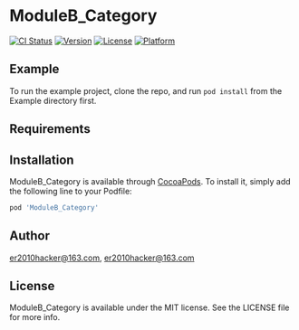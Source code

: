 # ModuleB_Category

[![CI Status](https://img.shields.io/travis/er2010hacker@163.com/ModuleB_Category.svg?style=flat)](https://travis-ci.org/er2010hacker@163.com/ModuleB_Category)
[![Version](https://img.shields.io/cocoapods/v/ModuleB_Category.svg?style=flat)](https://cocoapods.org/pods/ModuleB_Category)
[![License](https://img.shields.io/cocoapods/l/ModuleB_Category.svg?style=flat)](https://cocoapods.org/pods/ModuleB_Category)
[![Platform](https://img.shields.io/cocoapods/p/ModuleB_Category.svg?style=flat)](https://cocoapods.org/pods/ModuleB_Category)

## Example

To run the example project, clone the repo, and run `pod install` from the Example directory first.

## Requirements

## Installation

ModuleB_Category is available through [CocoaPods](https://cocoapods.org). To install
it, simply add the following line to your Podfile:

```ruby
pod 'ModuleB_Category'
```

## Author

er2010hacker@163.com, er2010hacker@163.com

## License

ModuleB_Category is available under the MIT license. See the LICENSE file for more info.
